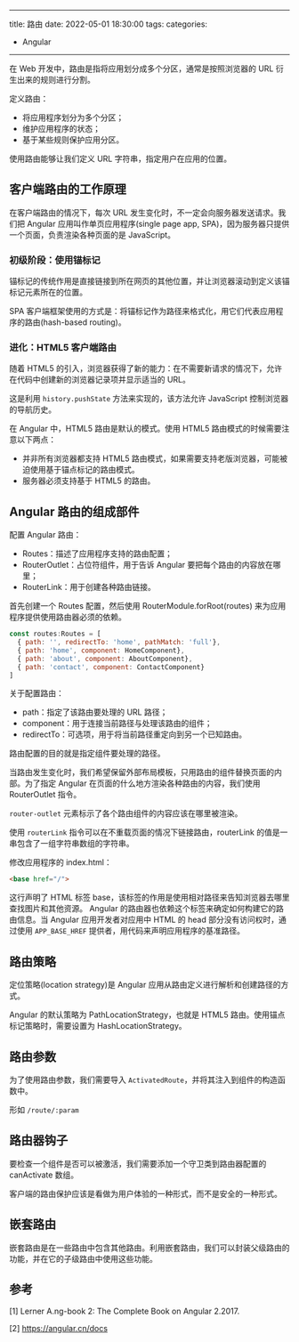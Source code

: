 
---
title: 路由
date: 2022-05-01 18:30:00
tags:
categories:
- Angular
---

在 Web 开发中，路由是指将应用划分成多个分区，通常是按照浏览器的 URL 衍生出来的规则进行分割。

定义路由：
- 将应用程序划分为多个分区；
- 维护应用程序的状态；
- 基于某些规则保护应用分区。

使用路由能够让我们定义 URL 字符串，指定用户在应用的位置。

## 客户端路由的工作原理
在客户端路由的情况下，每次 URL 发生变化时，不一定会向服务器发送请求。我们把 Angular 应用叫作单页应用程序(single page app, SPA)，因为服务器只提供一个页面，负责渲染各种页面的是 JavaScript。

### 初级阶段：使用锚标记
锚标记的传统作用是直接链接到所在网页的其他位置，并让浏览器滚动到定义该锚标记元素所在的位置。

SPA 客户端框架使用的方式是：将锚标记作为路径来格式化，用它们代表应用程序的路由(hash-based routing)。

### 进化：HTML5 客户端路由
随着 HTML5 的引入，浏览器获得了新的能力：在不需要新请求的情况下，允许在代码中创建新的浏览器记录项并显示适当的 URL。

这是利用 `history.pushState` 方法来实现的，该方法允许 JavaScript 控制浏览器的导航历史。

在 Angular 中，HTML5 路由是默认的模式。使用 HTML5 路由模式的时候需要注意以下两点：
- 并非所有浏览器都支持 HTML5 路由模式，如果需要支持老版浏览器，可能被迫使用基于锚点标记的路由模式。
- 服务器必须支持基于 HTML5 的路由。

## Angular 路由的组成部件
配置 Angular 路由：
- Routes：描述了应用程序支持的路由配置；
- RouterOutlet：占位符组件，用于告诉 Angular 要把每个路由的内容放在哪里；
- RouterLink：用于创建各种路由链接。

首先创建一个 Routes 配置，然后使用 RouterModule.forRoot(routes) 来为应用程序提供使用路由器必须的依赖。
```javascript
const routes:Routes = [
  { path: '', redirectTo: 'home', pathMatch: 'full'},
  { path: 'home', component: HomeComponent},
  { path: 'about', component: AboutComponent},
  { path: 'contact', component: ContactComponent}
]
```
关于配置路由：
- path：指定了该路由要处理的 URL 路径；
- component：用于连接当前路径与处理该路由的组件；
- redirectTo：可选项，用于将当前路径重定向到另一个已知路由。

路由配置的目的就是指定组件要处理的路径。

当路由发生变化时，我们希望保留外部布局模板，只用路由的组件替换页面的内部。为了指定 Angular 在页面的什么地方渲染各种路由的内容，我们使用 RouterOutlet 指令。

`router-outlet` 元素标示了各个路由组件的内容应该在哪里被渲染。

使用 `routerLink` 指令可以在不重载页面的情况下链接路由，routerLink 的值是一串包含了一组字符串数组的字符串。

修改应用程序的 index.html：
```html
<base href="/">
```
这行声明了 HTML 标签 base，该标签的作用是使用相对路径来告知浏览器去哪里查找图片和其他资源。 Angular 的路由器也依赖这个标签来确定如何构建它的路由信息。当 Angular 应用开发者对应用中 HTML 的 head 部分没有访问权时，通过使用 `APP_BASE_HREF` 提供者，用代码来声明应用程序的基准路径。

## 路由策略
定位策略(location strategy)是 Angular 应用从路由定义进行解析和创建路径的方式。

Angular 的默认策略为 PathLocationStrategy，也就是 HTML5 路由。使用锚点标记策略时，需要设置为 HashLocationStrategy。

## 路由参数
为了使用路由参数，我们需要导入 `ActivatedRoute`，并将其注入到组件的构造函数中。

形如 `/route/:param`

## 路由器钩子
要检查一个组件是否可以被激活，我们需要添加一个守卫类到路由器配置的 canActivate 数组。

客户端的路由保护应该是看做为用户体验的一种形式，而不是安全的一种形式。

## 嵌套路由
嵌套路由是在一些路由中包含其他路由。利用嵌套路由，我们可以封装父级路由的功能，并在它的子级路由中使用这些功能。


## 参考
[1] Lerner A.ng-book 2: The Complete Book on Angular 2.2017.

[2] https://angular.cn/docs